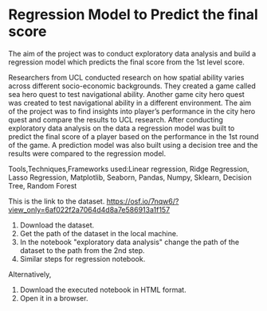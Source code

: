 # Regression Model to Predict the final score

The aim of the project was to conduct exploratory data analysis and build a regression model which predicts the final score from the 1st level score.

Researchers from UCL conducted research on how spatial ability varies across different socio-economic backgrounds. 
They created a game called sea hero quest to test navigational ability. Another game city hero quest was created to test navigational ability in a different environment. 
The aim of the project was to find insights into player’s performance in the city hero quest and compare the results to UCL research. 
After conducting exploratory data analysis on the data a regression model was built to predict the final score of a player based on the performance in the 1st round of the game.
A prediction model was also built using a decision tree and the results were compared to the regression model.

Tools,Techniques,Frameworks used:Linear regression, Ridge Regression, Lasso Regression, Matplotlib, Seaborn, Pandas, Numpy, Sklearn, Decision Tree, Random Forest

This is the link to the dataset. https://osf.io/7nqw6/?view_only=6af022f2a7064d4d8a7e586913a1f157

1) Download the dataset.
2) Get the path of the dataset in the local machine.
3) In the notebook "exploratory data analysis" change the path of the dataset to the path from the 2nd step.
4) Similar steps for regression notebook.

Alternatively,

1) Download the executed notebook in HTML format.
2) Open it in a browser.
